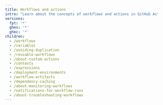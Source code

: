 ```yaml
---
title: Workflows and actions
intro: "Learn about the concepts of workflows and actions in GitHub Actions."
versions:
  fpt: '*'
  ghes: '*'
  ghec: '*'
children:
  - /workflows
  - /variables
  - /avoiding-duplication
  - /reusable-workflows
  - /about-custom-actions
  - /contexts
  - /expressions
  - /deployment-environments
  - /workflow-artifacts
  - /dependency-caching
  - /about-monitoring-workflows
  - /notifications-for-workflow-runs
  - /about-troubleshooting-workflows
---
```


